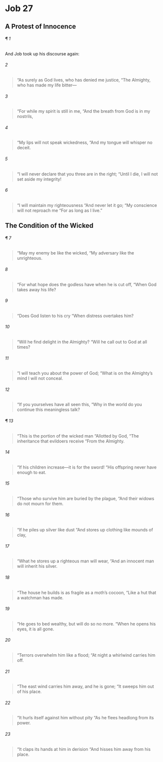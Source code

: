 # Job 27
## A Protest of Innocence
###### ¶ 1
And Job took up his discourse again:
###### 2
> “As surely as God lives, who has denied me justice,
> “The Almighty, who has made my life bitter—
###### 3
> “For while my spirit is still in me,
> “And the breath from God is in my nostrils,
###### 4
> “My lips will not speak wickedness,
> “And my tongue will whisper no deceit.
###### 5
> “I will never declare that you three are in the right;
> “Until I die, I will not set aside my integrity!
###### 6
> “I will maintain my righteousness
> “And never let it go;
> “My conscience will not reproach me
> “For as long as I live.”
## The Condition of the Wicked
###### ¶ 7
> “May my enemy be like the wicked,
> “My adversary like the unrighteous.
###### 8
> “For what hope does the godless have when he is cut off,
> “When God takes away his life?
###### 9
> “Does God listen to his cry
> “When distress overtakes him?
###### 10
> “Will he find delight in the Almighty?
> “Will he call out to God at all times?
###### 11
> “I will teach you about the power of God;
> “What is on the Almighty’s mind I will not conceal.
###### 12
> “If you yourselves have all seen this,
> “Why in the world do you continue this meaningless talk?
###### ¶ 13
> “This is the portion of the wicked man
> “Allotted by God,
> “The inheritance that evildoers receive
> “From the Almighty.
###### 14
> “If his children increase—it is for the sword!
> “His offspring never have enough to eat.
###### 15
> “Those who survive him are buried by the plague,
> “And their widows do not mourn for them.
###### 16
> “If he piles up silver like dust
> “And stores up clothing like mounds of clay,
###### 17
> “What he stores up a righteous man will wear,
> “And an innocent man will inherit his silver.
###### 18
> “The house he builds is as fragile as a moth’s cocoon,
> “Like a hut that a watchman has made.
###### 19
> “He goes to bed wealthy, but will do so no more.
> “When he opens his eyes, it is all gone.
###### 20
> “Terrors overwhelm him like a flood;
> “At night a whirlwind carries him off.
###### 21
> “The east wind carries him away, and he is gone;
> “It sweeps him out of his place.
###### 22
> “It hurls itself against him without pity
> “As he flees headlong from its power.
###### 23
> “It claps its hands at him in derision
> “And hisses him away from his place.
